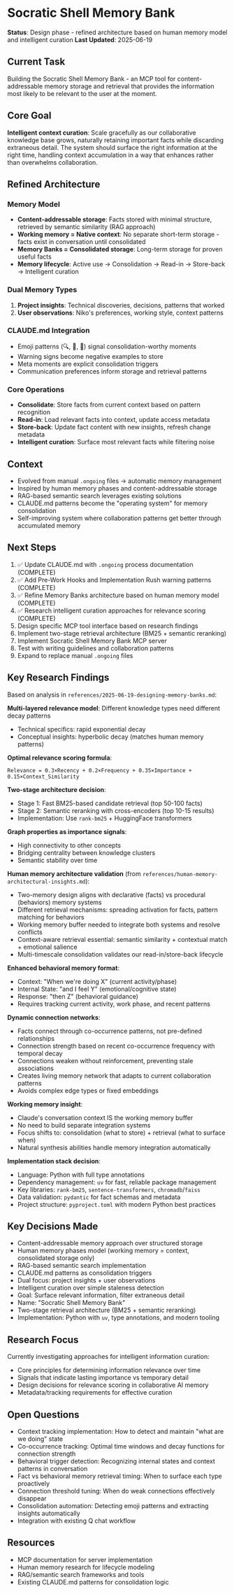 # Socratic Shell Memory Bank

**Status**: Design phase - refined architecture based on human memory model and intelligent curation
**Last Updated**: 2025-06-19

## Current Task
Building the Socratic Shell Memory Bank - an MCP tool for content-addressable memory storage and retrieval that provides the information most likely to be relevant to the user at the moment.

## Core Goal
**Intelligent context curation**: Scale gracefully as our collaborative knowledge base grows, naturally retaining important facts while discarding extraneous detail. The system should surface the right information at the right time, handling context accumulation in a way that enhances rather than overwhelms collaboration.

## Refined Architecture

### Memory Model
- **Content-addressable storage**: Facts stored with minimal structure, retrieved by semantic similarity (RAG approach)
- **Working memory = Native context**: No separate short-term storage - facts exist in conversation until consolidated
- **Memory Banks = Consolidated storage**: Long-term storage for proven useful facts
- **Memory lifecycle**: Active use → Consolidation → Read-in → Store-back → Intelligent curation

### Dual Memory Types
1. **Project insights**: Technical discoveries, decisions, patterns that worked
2. **User observations**: Niko's preferences, working style, context patterns

### CLAUDE.md Integration
- Emoji patterns (🔍, 🎯, 🤔) signal consolidation-worthy moments
- Warning signs become negative examples to store
- Meta moments are explicit consolidation triggers
- Communication preferences inform storage and retrieval patterns

### Core Operations
- **Consolidate**: Store facts from current context based on pattern recognition
- **Read-in**: Load relevant facts into context, update access metadata
- **Store-back**: Update fact content with new insights, refresh change metadata
- **Intelligent curation**: Surface most relevant facts while filtering noise

## Context
- Evolved from manual `.ongoing` files → automatic memory management
- Inspired by human memory phases and content-addressable storage
- RAG-based semantic search leverages existing solutions
- CLAUDE.md patterns become the "operating system" for memory consolidation
- Self-improving system where collaboration patterns get better through accumulated memory

## Next Steps
1. ✅ Update CLAUDE.md with `.ongoing` process documentation (COMPLETE)
2. ✅ Add Pre-Work Hooks and Implementation Rush warning patterns (COMPLETE)
3. ✅ Refine Memory Banks architecture based on human memory model (COMPLETE)
4. ✅ Research intelligent curation approaches for relevance scoring (COMPLETE)
5. Design specific MCP tool interface based on research findings
6. Implement two-stage retrieval architecture (BM25 + semantic reranking)
7. Implement Socratic Shell Memory Bank MCP server
8. Test with writing guidelines and collaboration patterns
9. Expand to replace manual `.ongoing` files

## Key Research Findings
Based on analysis in `references/2025-06-19-designing-memory-banks.md`:

**Multi-layered relevance model**: Different knowledge types need different decay patterns
- Technical specifics: rapid exponential decay
- Conceptual insights: hyperbolic decay (matches human memory patterns)

**Optimal relevance scoring formula**:
```
Relevance = 0.3×Recency + 0.2×Frequency + 0.35×Importance + 0.15×Context_Similarity
```

**Two-stage architecture decision**: 
- Stage 1: Fast BM25-based candidate retrieval (top 50-100 facts)
- Stage 2: Semantic reranking with cross-encoders (top 10-15 results)
- Implementation: Use `rank-bm25` + HuggingFace transformers

**Graph properties as importance signals**:
- High connectivity to other concepts
- Bridging centrality between knowledge clusters
- Semantic stability over time

**Human memory architecture validation** (from `references/human-memory-architectural-insights.md`):
- Two-memory design aligns with declarative (facts) vs procedural (behaviors) memory systems
- Different retrieval mechanisms: spreading activation for facts, pattern matching for behaviors
- Working memory buffer needed to integrate both systems and resolve conflicts
- Context-aware retrieval essential: semantic similarity + contextual match + emotional salience
- Multi-timescale consolidation validates our read-in/store-back lifecycle

**Enhanced behavioral memory format**:
- Context: "When we're doing X" (current activity/phase)
- Internal State: "and I feel Y" (emotional/cognitive state)  
- Response: "then Z" (behavioral guidance)
- Requires tracking current activity, work phase, and recent patterns

**Dynamic connection networks**:
- Facts connect through co-occurrence patterns, not pre-defined relationships
- Connection strength based on recent co-occurrence frequency with temporal decay
- Connections weaken without reinforcement, preventing stale associations
- Creates living memory network that adapts to current collaboration patterns
- Avoids complex edge types or fixed embeddings

**Working memory insight**:
- Claude's conversation context IS the working memory buffer
- No need to build separate integration systems
- Focus shifts to: consolidation (what to store) + retrieval (what to surface when)
- Natural synthesis abilities handle memory integration automatically

**Implementation stack decision**:
- Language: Python with full type annotations
- Dependency management: `uv` for fast, reliable package management
- Key libraries: `rank-bm25`, `sentence-transformers`, `chromadb`/`faiss`
- Data validation: `pydantic` for fact schemas and metadata
- Project structure: `pyproject.toml` with modern Python best practices

## Key Decisions Made
- Content-addressable memory approach over structured storage
- Human memory phases model (working memory = context, consolidated storage only)
- RAG-based semantic search implementation
- CLAUDE.md patterns as consolidation triggers
- Dual focus: project insights + user observations
- Intelligent curation over simple staleness detection
- Goal: Surface relevant information, filter extraneous detail
- Name: "Socratic Shell Memory Bank"
- Two-stage retrieval architecture (BM25 + semantic reranking)
- Implementation: Python with `uv`, type annotations, and modern tooling

## Research Focus
Currently investigating approaches for intelligent information curation:
- Core principles for determining information relevance over time
- Signals that indicate lasting importance vs temporary detail
- Design decisions for relevance scoring in collaborative AI memory
- Metadata/tracking requirements for effective curation

## Open Questions
- Context tracking implementation: How to detect and maintain "what are we doing" state
- Co-occurrence tracking: Optimal time windows and decay functions for connection strength
- Behavioral trigger detection: Recognizing internal states and context patterns in conversation
- Fact vs behavioral memory retrieval timing: When to surface each type proactively
- Connection threshold tuning: When do weak connections effectively disappear
- Consolidation automation: Detecting emoji patterns and extracting insights automatically
- Integration with existing Q chat workflow

## Resources
- MCP documentation for server implementation
- Human memory research for lifecycle modeling
- RAG/semantic search frameworks and tools
- Existing CLAUDE.md patterns for consolidation logic
